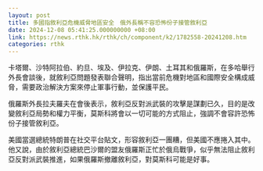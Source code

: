 ```yaml
---
layout: post
title: 多國指敘利亞危機威脅地區安全　俄外長稱不容恐怖份子接管敘利亞
date: 2024-12-08 05:41:25.000000000 +08:00
link: https://news.rthk.hk/rthk/ch/component/k2/1782558-20241208.htm
categories: rthk
---
```


卡塔爾、沙特阿拉伯、約旦、埃及、伊拉克、伊朗、土耳其和俄羅斯，在多哈舉行外長會談後，就敘利亞問題發表聯合聲明，指出當前危機對地區和國際安全構成威脅，需要政治解決方案來停止軍事行動，並保護平民。

俄羅斯外長拉夫羅夫在會後表示，敘利亞反對派武裝的攻擊是謀劃已久，目的是改變敘利亞局勢和權力平衡，莫斯科將會以一切可能的方式阻止，強調不會容許恐怖份子接管敘利亞。

美國當選總統特朗普在社交平台貼文，形容敘利亞一團糟，但美國不應捲入其中。他又說，由於敘利亞總統巴沙爾的盟友俄羅斯正忙於俄烏戰爭，似乎無法阻止敘利亞反對派武裝推進，如果俄羅斯撤離敘利亞，對莫斯科可能是好事。
